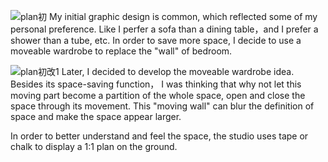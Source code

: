 ![plan初](https://user-images.githubusercontent.com/90487022/134505389-bc65bc59-f09b-402f-8cc3-daf3098a40b4.jpg)
My initial graphic design is common, which reflected some of my personal preference. Like I perfer a sofa than a dining table，and I prefer a shower than a tube, etc. In order to save more space, I decide to use a moveable wardrobe to replace the "wall" of bedroom.

![plan初改1](https://user-images.githubusercontent.com/90487022/134506993-d686389d-1428-4953-9162-4c080d3bf064.jpg)
Later, I decided to develop the moveable wardrobe idea. Besides its space-saving function， I was thinking that why not let this moving part become a partition of the whole space, open and close the space through its movement. This "moving wall" can blur the definition of space and make the space appear larger. 

In order to better understand and feel the space, the studio uses tape or chalk to display a 1:1 plan on the ground.
